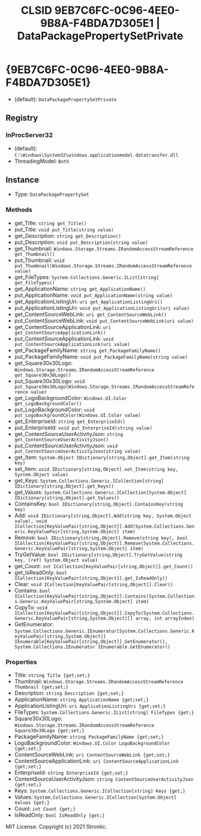 ﻿---
title: "CLSID 9EB7C6FC-0C96-4EE0-9B8A-F4BDA7D305E1 | DataPackagePropertySetPrivate"
excerpt: What is COM-Object CLSID 9EB7C6FC-0C96-4EE0-9B8A-F4BDA7D305E1?
---

# {9EB7C6FC-0C96-4EE0-9B8A-F4BDA7D305E1}

* (default): `DataPackagePropertySetPrivate`

## Registry


### InProcServer32

* (default): `C:\Windows\System32\windows.applicationmodel.datatransfer.dll`
* ThreadingModel: `Both`

## Instance

* Type: `DataPackagePropertySet`

### Methods

* get_Title: `string get_Title()`
* put_Title: `void put_Title(string value)`
* get_Description: `string get_Description()`
* put_Description: `void put_Description(string value)`
* get_Thumbnail: `Windows.Storage.Streams.IRandomAccessStreamReference get_Thumbnail()`
* put_Thumbnail: `void put_Thumbnail(Windows.Storage.Streams.IRandomAccessStreamReference value)`
* get_FileTypes: `System.Collections.Generic.IList[string] get_FileTypes()`
* get_ApplicationName: `string get_ApplicationName()`
* put_ApplicationName: `void put_ApplicationName(string value)`
* get_ApplicationListingUri: `uri get_ApplicationListingUri()`
* put_ApplicationListingUri: `void put_ApplicationListingUri(uri value)`
* get_ContentSourceWebLink: `uri get_ContentSourceWebLink()`
* put_ContentSourceWebLink: `void put_ContentSourceWebLink(uri value)`
* get_ContentSourceApplicationLink: `uri get_ContentSourceApplicationLink()`
* put_ContentSourceApplicationLink: `void put_ContentSourceApplicationLink(uri value)`
* get_PackageFamilyName: `string get_PackageFamilyName()`
* put_PackageFamilyName: `void put_PackageFamilyName(string value)`
* get_Square30x30Logo: `Windows.Storage.Streams.IRandomAccessStreamReference get_Square30x30Logo()`
* put_Square30x30Logo: `void put_Square30x30Logo(Windows.Storage.Streams.IRandomAccessStreamReference value)`
* get_LogoBackgroundColor: `Windows.UI.Color get_LogoBackgroundColor()`
* put_LogoBackgroundColor: `void put_LogoBackgroundColor(Windows.UI.Color value)`
* get_EnterpriseId: `string get_EnterpriseId()`
* put_EnterpriseId: `void put_EnterpriseId(string value)`
* get_ContentSourceUserActivityJson: `string get_ContentSourceUserActivityJson()`
* put_ContentSourceUserActivityJson: `void put_ContentSourceUserActivityJson(string value)`
* get_Item: `System.Object IDictionary[string,Object].get_Item(string key)`
* set_Item: `void IDictionary[string,Object].set_Item(string key, System.Object value)`
* get_Keys: `System.Collections.Generic.ICollection[string] IDictionary[string,Object].get_Keys()`
* get_Values: `System.Collections.Generic.ICollection[System.Object] IDictionary[string,Object].get_Values()`
* ContainsKey: `bool IDictionary[string,Object].ContainsKey(string key)`
* Add: `void IDictionary[string,Object].Add(string key, System.Object value), void ICollection[KeyValuePair[string,Object]].Add(System.Collections.Generic.KeyValuePair[string,System.Object] item)`
* Remove: `bool IDictionary[string,Object].Remove(string key), bool ICollection[KeyValuePair[string,Object]].Remove(System.Collections.Generic.KeyValuePair[string,System.Object] item)`
* TryGetValue: `bool IDictionary[string,Object].TryGetValue(string key, [ref] System.Object value)`
* get_Count: `int ICollection[KeyValuePair[string,Object]].get_Count()`
* get_IsReadOnly: `bool ICollection[KeyValuePair[string,Object]].get_IsReadOnly()`
* Clear: `void ICollection[KeyValuePair[string,Object]].Clear()`
* Contains: `bool ICollection[KeyValuePair[string,Object]].Contains(System.Collections.Generic.KeyValuePair[string,System.Object] item)`
* CopyTo: `void ICollection[KeyValuePair[string,Object]].CopyTo(System.Collections.Generic.KeyValuePair[string,System.Object][] array, int arrayIndex)`
* GetEnumerator: `System.Collections.Generic.IEnumerator[System.Collections.Generic.KeyValuePair[string,System.Object]] IEnumerable[KeyValuePair[string,Object]].GetEnumerator(), System.Collections.IEnumerator IEnumerable.GetEnumerator()`

### Properties

* Title: `string Title {get;set;}`
* Thumbnail: `Windows.Storage.Streams.IRandomAccessStreamReference Thumbnail {get;set;}`
* Description: `string Description {get;set;}`
* ApplicationName: `string ApplicationName {get;set;}`
* ApplicationListingUri: `uri ApplicationListingUri {get;set;}`
* FileTypes: `System.Collections.Generic.IList[string] FileTypes {get;}`
* Square30x30Logo: `Windows.Storage.Streams.IRandomAccessStreamReference Square30x30Logo {get;set;}`
* PackageFamilyName: `string PackageFamilyName {get;set;}`
* LogoBackgroundColor: `Windows.UI.Color LogoBackgroundColor {get;set;}`
* ContentSourceWebLink: `uri ContentSourceWebLink {get;set;}`
* ContentSourceApplicationLink: `uri ContentSourceApplicationLink {get;set;}`
* EnterpriseId: `string EnterpriseId {get;set;}`
* ContentSourceUserActivityJson: `string ContentSourceUserActivityJson {get;set;}`
* Keys: `System.Collections.Generic.ICollection[string] Keys {get;}`
* Values: `System.Collections.Generic.ICollection[System.Object] Values {get;}`
* Count: `int Count {get;}`
* IsReadOnly: `bool IsReadOnly {get;}`

MIT License. Copyright (c) 2021 Strontic.


